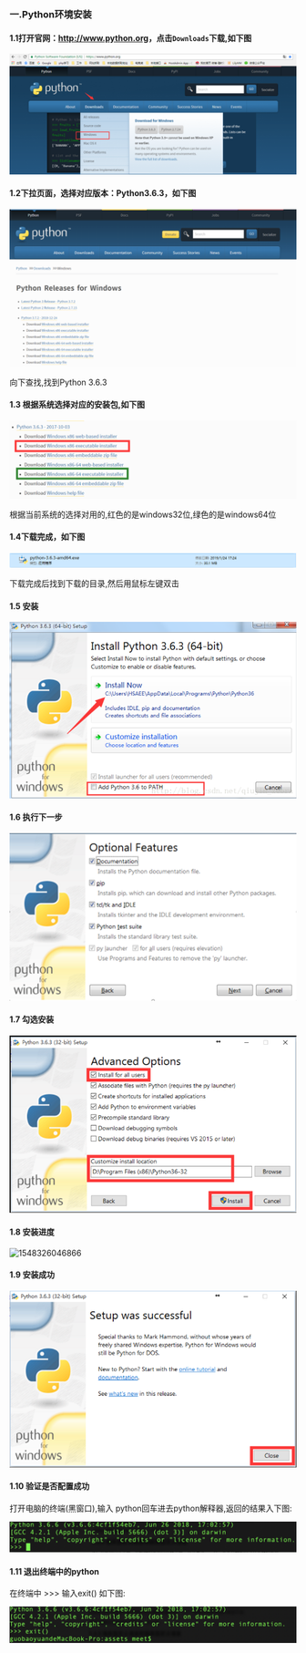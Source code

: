 

### 一.Python环境安装

#### 1.1打开官网：<http://www.python.org>，点击`Downloads`下载,如下图

![1548322274348](assets/1548322274348.png)

#### 1.2下拉页面，选择对应版本：Python3.6.3，如下图

![1548321627327](assets/1548321627327.png)

向下查找,找到Python 3.6.3

#### 1.3  根据系统选择对应的安装包,如下图

![1548321725742](assets/1548321725742.png)

 根据当前系统的选择对用的,红色的是windows32位,绿色的是windows64位

#### 1.4下载完成，如下图

![1548321901159](assets/1548321901159.png)

下载完成后找到下载的目录,然后用鼠标左键双击

#### 1.5 安装

![1548322161259](assets/1548322161259.png)

#### 1.6 执行下一步

![1548322484875](assets/1548322484875.png)

#### 1.7 勾选安装

![1548322828889](assets/1548322828889.png)

#### 1.8 安装进度

![1548326046866](/Users/meet/gitbook/assets/1548322874729.png)

#### 1.9 安装成功

![1548326046866](assets/1548322916218.png)

#### 1.10 验证是否配置成功

打开电脑的终端(黑窗口),输入 python回车进去python解释器,返回的结果入下图:

![image-20190616112616654](assets/image-20190616112616654.png)

#### 1.11 退出终端中的python

在终端中 >>> 输入exit() 如下图:

![image-20190616112749454](assets/image-20190616112749454.png)

